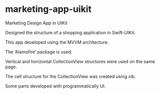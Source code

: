 # marketing-app-uikit
Marketing Design App in UIKit

Designed the structure of a shopping application in Swift-UIKit. 

This app developed using the MVVM architecture.

The ‘Alamofire’ package is used. 

Vertical and horizontal CollectionView structures were used on the same page.

The cell structure for the CollectionView was created using xib.

Some parts developed with programmatically UI. 
